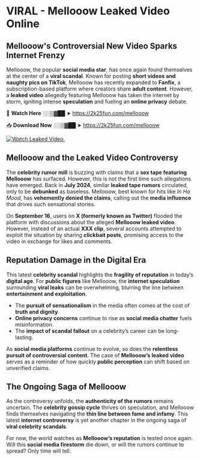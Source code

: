 # VIRAL - Mellooow Leaked Video Online

## **Mellooow's Controversial New Video Sparks Internet Frenzy**  

Mellooow, the popular **social media star**, has once again found themselves at the center of a **viral scandal**. Known for posting **short videos and naughty pics on TikTok**, Mellooow has recently expanded to **Fanfix**, a subscription-based platform where creators share **adult content**. However, a **leaked video** allegedly featuring Mellooow has taken the internet by storm, igniting intense **speculation** and fueling an **online privacy** debate.  

🔴 **Watch Here** ░░▒▓██ ➤ https://2k25fun.com/mellooow  

📥 **Download Now** ░░▒▓██ ➤ https://2k25fun.com/mellooow  

[![Watch Leaked Video.](https://miro.medium.com/v2/resize:fit:828/format:webp/1*cilzJN44JGOrTw9NJCrNHA.gif "Watch Leaked Video")](https://2k25fun.com/mellooow)

## **Mellooow and the Leaked Video Controversy**  

The **celebrity rumor mill** is buzzing with claims that a **sex tape featuring Mellooow** has surfaced. However, this is not the first time such allegations have emerged. Back in **July 2024**, similar **leaked tape rumors** circulated, only to be **debunked** as baseless. Mellooow, best known for hits like *In Ha Mood*, has **vehemently denied the claims**, calling out the **media influence** that drives such sensational stories.  

On **September 16**, users on **X (formerly known as Twitter)** flooded the platform with discussions about the alleged **Mellooow leaked video**. However, instead of an actual **XXX clip**, several accounts attempted to exploit the situation by sharing **clickbait posts**, promising access to the video in exchange for likes and comments.  

## **Reputation Damage in the Digital Era**  

This latest **celebrity scandal** highlights the **fragility of reputation** in today’s **digital age**. For **public figures** like Mellooow, the **internet speculation** surrounding **viral leaks** can be overwhelming, blurring the line between **entertainment and exploitation**.  

- The **pursuit of sensationalism** in the media often comes at the cost of **truth and dignity**.  
- **Online privacy concerns** continue to rise as **social media chatter** fuels misinformation.  
- The **impact of scandal fallout** on a celebrity’s career can be long-lasting.  

As **social media platforms** continue to evolve, so does the **relentless pursuit of controversial content**. The case of **Mellooow’s leaked video** serves as a reminder of how quickly **public perception** can shift based on unverified claims.  

## **The Ongoing Saga of Mellooow**  

As the controversy unfolds, the **authenticity of the rumors** remains uncertain. The **celebrity gossip cycle** thrives on speculation, and Mellooow finds themselves navigating the **thin line between fame and infamy**. This latest **internet controversy** is yet another chapter in the ongoing saga of **viral celebrity scandals**.  

For now, the world watches as **Mellooow’s reputation** is tested once again. Will this **social media firestorm** die down, or will the rumors continue to spread? Only time will tell.